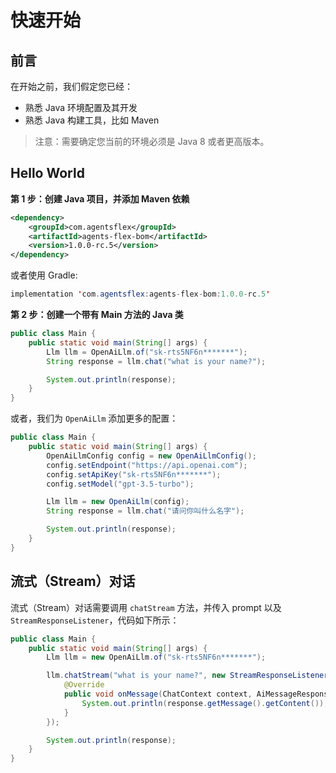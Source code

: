 # 快速开始

## 前言

在开始之前，我们假定您已经：

- 熟悉 Java 环境配置及其开发
- 熟悉 Java 构建工具，比如 Maven

> 注意：需要确定您当前的环境必须是 Java 8 或者更高版本。

## Hello World

**第 1 步：创建 Java 项目，并添加 Maven 依赖**

```xml
<dependency>
    <groupId>com.agentsflex</groupId>
    <artifactId>agents-flex-bom</artifactId>
    <version>1.0.0-rc.5</version>
</dependency>
```

或者使用 Gradle:

```java
implementation 'com.agentsflex:agents-flex-bom:1.0.0-rc.5'
```

**第 2 步：创建一个带有 Main 方法的 Java 类**

```java
public class Main {
    public static void main(String[] args) {
        Llm llm = OpenAiLlm.of("sk-rts5NF6n*******");
        String response = llm.chat("what is your name?");

        System.out.println(response);
    }
}
```


或者，我们为 `OpenAiLlm` 添加更多的配置：

```java
public class Main {
    public static void main(String[] args) {
        OpenAiLlmConfig config = new OpenAiLlmConfig();
        config.setEndpoint("https://api.openai.com");
        config.setApiKey("sk-rts5NF6n*******");
        config.setModel("gpt-3.5-turbo");

        Llm llm = new OpenAiLlm(config);
        String response = llm.chat("请问你叫什么名字");

        System.out.println(response);
    }
}
```


## 流式（Stream）对话

流式（Stream）对话需要调用 `chatStream` 方法，并传入 prompt 以及 `StreamResponseListener`，代码如下所示：

```java
public class Main {
    public static void main(String[] args) {
        Llm llm = new OpenAiLlm.of("sk-rts5NF6n*******");

        llm.chatStream("what is your name?", new StreamResponseListener() {
            @Override
            public void onMessage(ChatContext context, AiMessageResponse response) {
                System.out.println(response.getMessage().getContent());
            }
        });

        System.out.println(response);
    }
}
```

